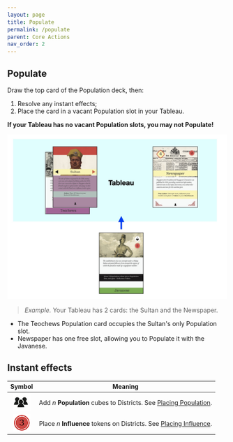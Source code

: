 ```yaml
---
layout: page
title: Populate
permalink: /populate
parent: Core Actions
nav_order: 2
---
```

## Populate

Draw the top card of the Population deck, then:
1. Resolve any instant effects;
2. Place the card in a vacant Population slot in your Tableau.

**If your Tableau has no vacant Population slots, you may not Populate!**

![Population cards](img/population_tableau.jpg)

> *Example.* Your Tableau has 2 cards: the Sultan and the Newspaper.
- The Teochews Population card occupies the Sultan's only Population slot.
- Newspaper has one free slot, allowing you to Populate it with the Javanese.

## Instant effects

| Symbol | Meaning |
| :---: | :---: |
| ![Populate](img/icons/immigrants.png) | Add *n* **Population** cubes to Districts. See [Placing Population](important-concepts#placing-population). |
| ![Influence](img/icons/influence.png) | Place *n* **Influence** tokens on Districts. See [Placing Influence](important-concepts#placing-influence). |